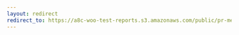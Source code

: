 ```yaml
---
layout: redirect
redirect_to: https://a8c-woo-test-reports.s3.amazonaws.com/public/pr-merge/45604/e2e/index.html
---
```

